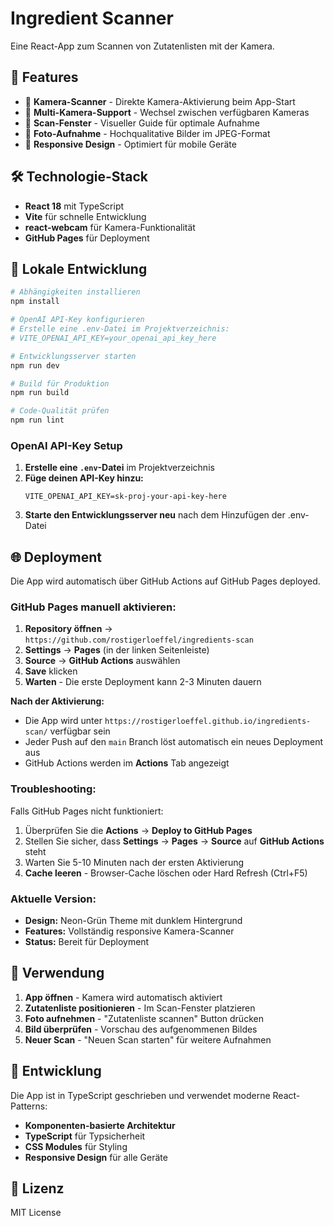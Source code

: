 # Ingredient Scanner

Eine React-App zum Scannen von Zutatenlisten mit der Kamera.

## 🚀 Features

- 📱 **Kamera-Scanner** - Direkte Kamera-Aktivierung beim App-Start
- 🔄 **Multi-Kamera-Support** - Wechsel zwischen verfügbaren Kameras
- 🎯 **Scan-Fenster** - Visueller Guide für optimale Aufnahme
- 📸 **Foto-Aufnahme** - Hochqualitative Bilder im JPEG-Format
- 📱 **Responsive Design** - Optimiert für mobile Geräte

## 🛠️ Technologie-Stack

- **React 18** mit TypeScript
- **Vite** für schnelle Entwicklung
- **react-webcam** für Kamera-Funktionalität
- **GitHub Pages** für Deployment

## 🚀 Lokale Entwicklung

```bash
# Abhängigkeiten installieren
npm install

# OpenAI API-Key konfigurieren
# Erstelle eine .env-Datei im Projektverzeichnis:
# VITE_OPENAI_API_KEY=your_openai_api_key_here

# Entwicklungsserver starten
npm run dev

# Build für Produktion
npm run build

# Code-Qualität prüfen
npm run lint
```

### OpenAI API-Key Setup

1. **Erstelle eine `.env`-Datei** im Projektverzeichnis
2. **Füge deinen API-Key hinzu:**
   ```
   VITE_OPENAI_API_KEY=sk-proj-your-api-key-here
   ```
3. **Starte den Entwicklungsserver neu** nach dem Hinzufügen der .env-Datei

## 🌐 Deployment

Die App wird automatisch über GitHub Actions auf GitHub Pages deployed.

### GitHub Pages manuell aktivieren:

1. **Repository öffnen** → `https://github.com/rostigerloeffel/ingredients-scan`
2. **Settings** → **Pages** (in der linken Seitenleiste)
3. **Source** → **GitHub Actions** auswählen
4. **Save** klicken
5. **Warten** - Die erste Deployment kann 2-3 Minuten dauern

**Nach der Aktivierung:**
- Die App wird unter `https://rostigerloeffel.github.io/ingredients-scan/` verfügbar sein
- Jeder Push auf den `main` Branch löst automatisch ein neues Deployment aus
- GitHub Actions werden im **Actions** Tab angezeigt

### Troubleshooting:

Falls GitHub Pages nicht funktioniert:
1. Überprüfen Sie die **Actions** → **Deploy to GitHub Pages**
2. Stellen Sie sicher, dass **Settings** → **Pages** → **Source** auf **GitHub Actions** steht
3. Warten Sie 5-10 Minuten nach der ersten Aktivierung
4. **Cache leeren** - Browser-Cache löschen oder Hard Refresh (Ctrl+F5)

### Aktuelle Version:
- **Design:** Neon-Grün Theme mit dunklem Hintergrund
- **Features:** Vollständig responsive Kamera-Scanner
- **Status:** Bereit für Deployment

## 📱 Verwendung

1. **App öffnen** - Kamera wird automatisch aktiviert
2. **Zutatenliste positionieren** - Im Scan-Fenster platzieren
3. **Foto aufnehmen** - "Zutatenliste scannen" Button drücken
4. **Bild überprüfen** - Vorschau des aufgenommenen Bildes
5. **Neuer Scan** - "Neuen Scan starten" für weitere Aufnahmen

## 🔧 Entwicklung

Die App ist in TypeScript geschrieben und verwendet moderne React-Patterns:

- **Komponenten-basierte Architektur**
- **TypeScript** für Typsicherheit
- **CSS Modules** für Styling
- **Responsive Design** für alle Geräte

## 📄 Lizenz

MIT License
